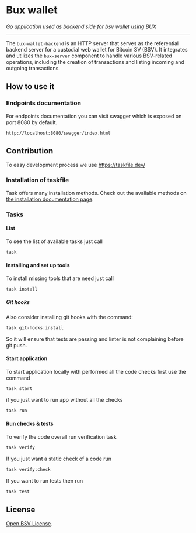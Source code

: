 # Bux wallet

_Go application used as backend side for bsv wallet using BUX_

-------------------------------------------------------------------------

The `bux-wallet-backend` is an HTTP server that serves as the referential backend server for a custodial web wallet for Bitcoin SV (BSV). It integrates and utilizes the `bux-server` component to handle various BSV-related operations, including the creation of transactions and listing incoming and outgoing transactions.

## How to use it

### Endpoints documentation
For endpoints documentation you can visit swagger which is exposed on port 8080 by default.
```
http://localhost:8080/swagger/index.html
```

## Contribution

To easy development process we use https://taskfile.dev/

### Installation of taskfile
 
Task offers many installation methods. Check out the available methods on [the installation documentation page](https://taskfile.dev/installation/).

### Tasks

#### List

To see the list of available tasks just call
```bash
task
```

#### Installing and set up tools

To install missing tools that are need just call
```bash
task install
```

##### Git hooks

Also consider installing git hooks with the command:
```bash
task git-hooks:install
```
So it will ensure that tests are passing and linter is not complaining before git push.

#### Start application

To start application locally with performed all the code checks first use the command
```bash
task start
```

if you just want to run app without all the checks 
```bash
task run
```

#### Run checks & tests

To verify the code overall run verification task
```bash
task verify
```

If you just want a static check of a code run
```bash
task verify:check
```

If you want to run tests then run
```bash
task test
```

## License

[Open BSV License](https://github.com/bitcoin-sv/bitcoin-sv/blob/master/LICENSE).
